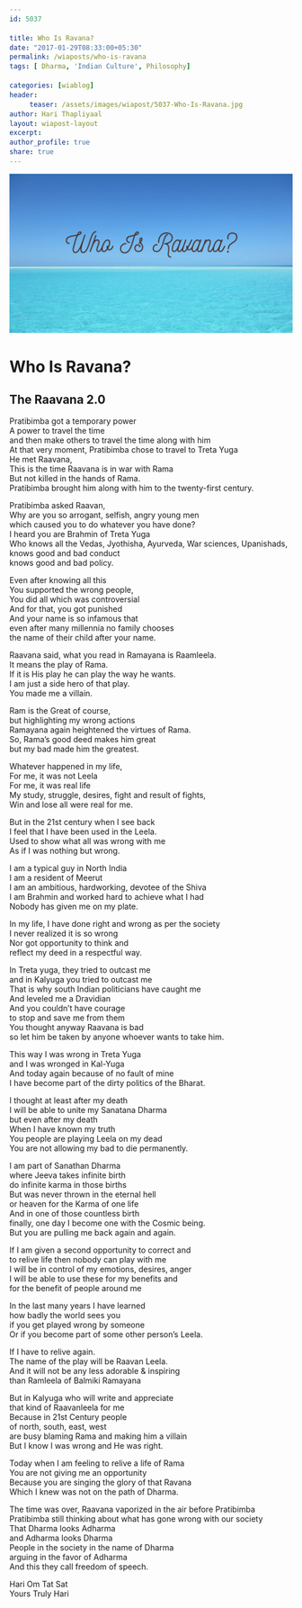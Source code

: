 ```yaml
--- 
id: 5037

title: Who Is Ravana?
date: "2017-01-29T08:33:00+05:30"
permalink: /wiaposts/who-is-ravana
tags: [ Dharma, 'Indian Culture', Philosophy]    

categories: [wiablog] 
header:
     teaser: /assets/images/wiapost/5037-Who-Is-Ravana.jpg
author: Hari Thapliyaal 
layout: wiapost-layout
excerpt:  
author_profile: true 
share: true 
---
```


![Who Is Ravana?](/assets/images/wiapost/5037-Who-Is-Ravana.jpg)     
   
# Who Is Ravana?
## The Raavana 2.0    
       
Pratibimba got a temporary power     
A power to travel the time     
and then make others to travel the time along with him     
At that very moment, Pratibimba chose to travel to Treta Yuga     
He met Raavana,     
This is the time Raavana is in war with Rama     
But not killed in the hands of Rama.     
Pratibimba brought him along with him to the twenty-first century.    
    
Pratibimba asked Raavan,     
Why are you so arrogant, selfish, angry young men     
which caused you to do whatever you have done?     
I heard you are Brahmin of Treta Yuga     
Who knows all the Vedas, Jyothisha, Ayurveda, War sciences, Upanishads,     
knows good and bad conduct     
knows good and bad policy.    
    
Even after knowing all this     
You supported the wrong people,     
You did all which was controversial     
And for that, you got punished     
And your name is so infamous that     
even after many millennia no family chooses     
the name of their child after your name.    
    
Raavana said, what you read in Ramayana is Raamleela.     
It means the play of Rama.     
If it is His play he can play the way he wants.     
I am just a side hero of that play.     
You made me a villain.    
    
Ram is the Great of course,     
but highlighting my wrong actions     
Ramayana again heightened the virtues of Rama.     
So, Rama’s good deed makes him great     
but my bad made him the greatest.    
    
Whatever happened in my life,     
For me, it was not Leela     
For me, it was real life     
My study, struggle, desires, fight and result of fights,     
Win and lose all were real for me.    
    
But in the 21st century when I see back     
I feel that I have been used in the Leela.     
Used to show what all was wrong with me     
As if I was nothing but wrong.    
    
I am a typical guy in North India     
I am a resident of Meerut     
I am an ambitious, hardworking, devotee of the Shiva     
I am Brahmin and worked hard to achieve what I had     
Nobody has given me on my plate.    
    
In my life, I have done right and wrong as per the society     
I never realized it is so wrong     
Nor got opportunity to think and     
reflect my deed in a respectful way.    
    
In Treta yuga, they tried to outcast me     
and in Kalyuga you tried to outcast me     
That is why south Indian politicians have caught me     
And leveled me a Dravidian     
And you couldn’t have courage     
to stop and save me from them     
You thought anyway Raavana is bad     
so let him be taken by anyone whoever wants to take him.    
    
This way I was wrong in Treta Yuga     
and I was wronged in Kal-Yuga     
And today again because of no fault of mine     
I have become part of the dirty politics of the Bharat.    
    
I thought at least after my death     
I will be able to unite my Sanatana Dharma     
but even after my death     
When I have known my truth     
You people are playing Leela on my dead     
You are not allowing my bad to die permanently.    
    
I am part of Sanathan Dharma     
where Jeeva takes infinite birth     
do infinite karma in those births     
But was never thrown in the eternal hell     
or heaven for the Karma of one life     
And in one of those countless birth     
finally, one day I become one with the Cosmic being.     
But you are pulling me back again and again.    
    
If I am given a second opportunity to correct and     
to relive life then nobody can play with me     
I will be in control of my emotions, desires, anger     
I will be able to use these for my benefits and     
for the benefit of people around me    
    
In the last many years I have learned     
how badly the world sees you     
if you get played wrong by someone     
Or if you become part of some other person’s Leela.    
    
If I have to relive again.     
The name of the play will be Raavan Leela.     
And it will not be any less adorable &amp; inspiring     
than Ramleela of Balmiki Ramayana    
    
But in Kalyuga who will write and appreciate     
that kind of Raavanleela for me     
Because in 21st Century people     
of north, south, east, west     
are busy blaming Rama and making him a villain     
But I know I was wrong and He was right.    
    
Today when I am feeling to relive a life of Rama     
You are not giving me an opportunity     
Because you are singing the glory of that Ravana     
Which I knew was not on the path of Dharma.    
    
The time was over, Raavana vaporized in the air before Pratibimba     
Pratibimba still thinking about what has gone wrong with our society     
That Dharma looks Adharma     
and Adharma looks Dharma     
People in the society in the name of Dharma     
arguing in the favor of Adharma     
And this they call freedom of speech.    
    
Hari Om Tat Sat     
Yours Truly Hari    
